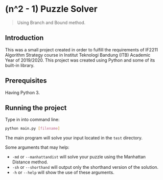 # (n^2 - 1) Puzzle Solver
> Using Branch and Bound method.

## Introduction
This was a small project created in order to fulfill the requirements of IF2211 Algorithm Strategy course in Institut Teknologi Bandung (ITB) Academic Year of 2019/2020. This project was created using Python and some of its built-in library.

## Prerequisites
Having Python 3.

## Running the project
Type in into command line:
```bash
python main.py [filename]
```

The main program will solve your input located in the `test` directory.

Some arguments that may help:
* `-md` or `--manhattandist` will solve your puzzle using the Manhattan Distance method.
* `-sh` or `--shorthand` will output only the shorthand version of the solution.
* `-h` or `--help` will show the use of these arguments.
